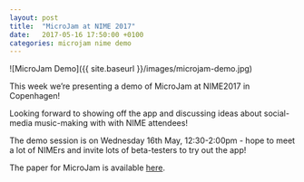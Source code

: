 ```yaml
---
layout: post
title:  "MicroJam at NIME 2017"
date:   2017-05-16 17:50:00 +0100
categories: microjam nime demo
---
```


![MicroJam Demo]({{ site.baseurl }}/images/microjam-demo.jpg)

This week we’re presenting a demo of MicroJam at NIME2017 in Copenhagen! 

Looking forward to showing off the app and discussing ideas about social-media music-making with with NIME attendees!

The demo session is on Wednesday 16th May, 12:30-2:00pm - hope to meet a lot of NIMErs and invite lots of beta-testers to try out the app!

The paper for MicroJam is available [here](http://homes.create.aau.dk/dano/nime17/papers/0096/index.html).

